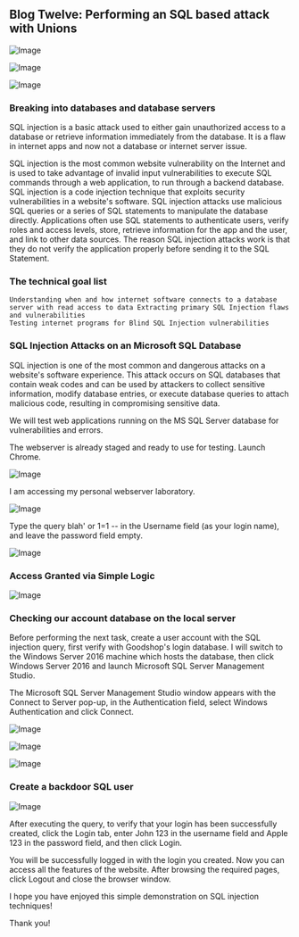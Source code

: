 ## Blog Twelve: Performing an SQL based attack with Unions

![Image](https://i.imgur.com/hA8kbZm.png)

![Image](https://i.imgur.com/Y1GFh0C.png)

![Image](https://themaverick.github.io/seniordesign/gifs/doyou.gif)

### Breaking into databases and database servers 

SQL injection is a basic attack used to either gain unauthorized access to a database or retrieve information immediately from the database. It is a flaw in internet apps and now not a database or internet server issue. 

SQL injection is the most common website vulnerability on the Internet and is used to take advantage of invalid input vulnerabilities to execute SQL commands through a web application, to run through a backend database. SQL injection is a code injection technique that exploits security vulnerabilities in a website's software. SQL injection attacks use malicious SQL queries or a series of SQL statements to manipulate the database directly. Applications often use SQL statements to authenticate users, verify roles and access levels, store, retrieve information for the app and the user, and link to other data sources. The reason SQL injection attacks work is that they do not verify the application properly before sending it to the SQL Statement.

### The technical goal list
```
Understanding when and how internet software connects to a database server with read access to data Extracting primary SQL Injection flaws and vulnerabilities 
Testing internet programs for Blind SQL Injection vulnerabilities
```

### SQL Injection Attacks on an Microsoft SQL Database

SQL injection is one of the most common and dangerous attacks on a website's software experience. This attack occurs on SQL databases that contain weak codes and can be used by attackers to collect sensitive information, modify database entries, or execute database queries to attach malicious code, resulting in compromising sensitive data.

We will test web applications running on the MS SQL Server database for vulnerabilities and errors.

The webserver is already staged and ready to use for testing. Launch Chrome.

![Image](https://i.imgur.com/B8BwhUJ.png)

I am accessing my personal webserver laboratory. 

![Image](https://i.imgur.com/CFiYswe.png)

Type the query blah' or 1=1 -- in the Username field (as your login name), and leave the password field empty. 

![Image](https://i.imgur.com/DprX5ev.png)

### Access Granted via Simple Logic

![Image](https://i.imgur.com/LnhtkuZ.png)

### Checking our account database on the local server

Before performing the next task, create a user account with the SQL injection query, first verify with Goodshop's login database. I will switch to the Windows Server 2016 machine which hosts the database, then click Windows Server 2016 and launch Microsoft SQL Server Management Studio.

The Microsoft SQL Server Management Studio window appears with the Connect to Server pop-up, in the Authentication field, select Windows Authentication and click Connect.

![Image](https://i.imgur.com/j7C56yS.png)

![Image](https://i.imgur.com/lzMv7fL.png)

![Image](https://i.imgur.com/6D9z9mh.png)

### Create a backdoor SQL user

![Image](https://i.imgur.com/kL2yWeT.png)

After executing the query, to verify that your login has been successfully created, click the Login tab, enter John 123 in the username field and Apple 123 in the password field, and then click Login.

You will be successfully logged in with the login you created. Now you can access all the features of the website. After browsing the required pages, click Logout and close the browser window.

I hope you have enjoyed this simple demonstration on SQL injection techniques!

Thank you!
